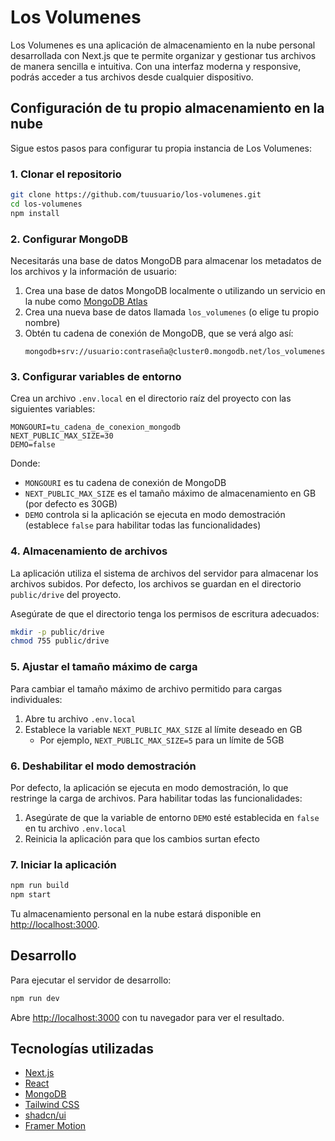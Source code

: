 # Los Volumenes

Los Volumenes es una aplicación de almacenamiento en la nube personal desarrollada con Next.js que te permite organizar y gestionar tus archivos de manera sencilla e intuitiva. Con una interfaz moderna y responsive, podrás acceder a tus archivos desde cualquier dispositivo.

## Configuración de tu propio almacenamiento en la nube

Sigue estos pasos para configurar tu propia instancia de Los Volumenes:

### 1. Clonar el repositorio

```bash
git clone https://github.com/tuusuario/los-volumenes.git
cd los-volumenes
npm install
```

### 2. Configurar MongoDB

Necesitarás una base de datos MongoDB para almacenar los metadatos de los archivos y la información de usuario:

1. Crea una base de datos MongoDB localmente o utilizando un servicio en la nube como [MongoDB Atlas](https://www.mongodb.com/cloud/atlas)
2. Crea una nueva base de datos llamada `los_volumenes` (o elige tu propio nombre)
3. Obtén tu cadena de conexión de MongoDB, que se verá algo así:
   ```
   mongodb+srv://usuario:contraseña@cluster0.mongodb.net/los_volumenes
   ```

### 3. Configurar variables de entorno

Crea un archivo `.env.local` en el directorio raíz del proyecto con las siguientes variables:

```
MONGOURI=tu_cadena_de_conexion_mongodb
NEXT_PUBLIC_MAX_SIZE=30
DEMO=false
```

Donde:

- `MONGOURI` es tu cadena de conexión de MongoDB
- `NEXT_PUBLIC_MAX_SIZE` es el tamaño máximo de almacenamiento en GB (por defecto es 30GB)
- `DEMO` controla si la aplicación se ejecuta en modo demostración (establece `false` para habilitar todas las funcionalidades)

### 4. Almacenamiento de archivos

La aplicación utiliza el sistema de archivos del servidor para almacenar los archivos subidos. Por defecto, los archivos se guardan en el directorio `public/drive` del proyecto.

Asegúrate de que el directorio tenga los permisos de escritura adecuados:

```bash
mkdir -p public/drive
chmod 755 public/drive
```

### 5. Ajustar el tamaño máximo de carga

Para cambiar el tamaño máximo de archivo permitido para cargas individuales:

1. Abre tu archivo `.env.local`
2. Establece la variable `NEXT_PUBLIC_MAX_SIZE` al límite deseado en GB
   - Por ejemplo, `NEXT_PUBLIC_MAX_SIZE=5` para un límite de 5GB

### 6. Deshabilitar el modo demostración

Por defecto, la aplicación se ejecuta en modo demostración, lo que restringe la carga de archivos. Para habilitar todas las funcionalidades:

1. Asegúrate de que la variable de entorno `DEMO` esté establecida en `false` en tu archivo `.env.local`
2. Reinicia la aplicación para que los cambios surtan efecto

### 7. Iniciar la aplicación

```bash
npm run build
npm start
```

Tu almacenamiento personal en la nube estará disponible en [http://localhost:3000](http://localhost:3000).

## Desarrollo

Para ejecutar el servidor de desarrollo:

```bash
npm run dev
```

Abre [http://localhost:3000](http://localhost:3000) con tu navegador para ver el resultado.

## Tecnologías utilizadas

- [Next.js](https://nextjs.org/)
- [React](https://reactjs.org/)
- [MongoDB](https://www.mongodb.com/)
- [Tailwind CSS](https://tailwindcss.com/)
- [shadcn/ui](https://ui.shadcn.com/)
- [Framer Motion](https://www.framer.com/motion/)


